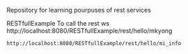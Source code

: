 Repository for learning pourpuses of rest services

RESTfullExample
To call the rest ws
	http://localhost:8080/RESTfullExample/rest/hello/mkyong

	http://localhost:8080/RESTfullExample/rest/hello/mi_info